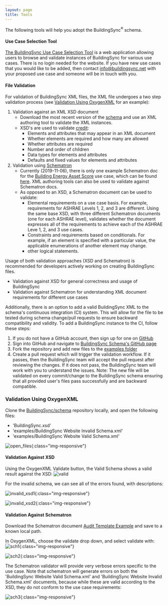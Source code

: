 ```yaml
---
layout: page
title: Tools
---
```


The following tools will help you adopt the BuildingSync<sup>®</sup> schema.

#### Use Case Selection Tool

[The BuildingSync Use Case Selection Tool](https://selectiontool.buildingsync.net) is a web application allowing users to browse and validate instances of BuildingSync for various use cases. There is no login needed for the website. If you have new use cases that you would like to be added, then contact [info@buildingsync.net](mailto:info@buildingsync.net) with your proposed use case and someone will be in touch with you.

#### File Validation

For validation of BuildingSync XML files, the XML file undergoes a two step validation process (see [Validation Using OxygenXML](#validation-using-oxygenxml) for an example):
1. Validation against an XML XSD document
	- Download the most recent version of the [schema](../schema) and use an XML authoring tool to validate the XML instances.
	- XSD's are used to validate [credit](https://www.youtube.com/watch?v=PpvX3izvRWU&list=PL73qvSDlAVViXEuAWaRFKul4gmYX9D-qL):
		- Elements and attributes that may appear in an XML document
		- Whether elements are required and how many are allowed
		- Whether attributes are required
		- Number and order of children
		- Data types for elements and attributes
		- Defaults and fixed values for elements and attributes
1. Validation using [Schematron](http://schematron.com/)
	- Currently (2019-11-06), there is only one example Schematron doc for the [Building Energy Asset Score](https://buildingenergyscore.energy.gov/) use case, which can be found [here](https://github.com/BuildingSync/assetscore-schematron-docs/blob/master/docs/Audit_Template/New_York_City_Energy_Efficiency_Report.xml). XML authoring tools can also be used to validate against Schematron docs.
	- As opposed to an XSD, a Schematron document can be used to validate:
		- Elemental requirements on a use case basis. For example, requirements for ASHRAE Levels 1, 2, and 3 are different. Using the same base XSD, with three different Schematron documents (one for each ASHRAE level), validates whether the document expresses all of the requirements to achieve each of the ASHRAE Leve 1, 2, and 3 use cases.
		- Constraints and requirements based on conditionals. For example, if an element is specified with a particular value, the applicable enumerations of another element may change.
		- other logical statements.

Usage of both validation approaches (XSD and Schematron) is recommended for developers actively working on creating BuildingSync files.
- Validation against XSD for general correctness and usage of BuildingSync
- Validation against Schematron for understanding XML document requirements for different use cases

Additionally, there is an option to add a valid BuildingSync XML to the schema's continuous integration (CI) system. This will allow for the file to be tested during schema change/pull requests to ensure backward compatibility and validity. To add a BuildingSync instance to the CI, follow these steps:

1. If you do not have a GitHub account, then sign up for one on [GitHub](https://github.com)
1. Sign into GitHub and navigate to [BuildingSync Schema's GitHub page](https://github.com/buildingsync/schema)
1. Fork the repository and add new files to the [examples folder](https://github.com/BuildingSync/schema/tree/develop/examples)
1. Create a pull request which will trigger the validation workflow. If it passes, then the BuildingSync team will accept the pull request after reviewing the changes. If it does not pass, the BuildingSync team will work with you to understand the issues. Note: The new file will be validated on every commit/change to the BuildingSync schema ensuring that all provided user's files pass successfully and are backward compatible.

### Validation Using OxygenXML
Clone the [BuildingSync/schema](https://github.com/BuildingSync/schema) repository locally, and open the following files:
- 'BuildingSync.xsd'
- 'examples/BuildingSync Website Invalid Schema.xml'
- 'examples/BuildingSync Website Valid Schema.xml'

![open_files](resources/img/open_files.png){:class="img-responsive"}

#### Validation Against XSD
Using the OxygenXML Validate button, the Valid Schema shows a valid result against the XSD:
![valid](resources/img/valid_xsd.png)

For the invalid schema, we can see all of the errors found, with descriptions:

![invalid_xsd1](resources/img/invalid_xsd1.png){:class="img-responsive"}

![invalid_xsd2](resources/img/invalid_xsd2.png){:class="img-responsive"}

#### Validation Against Schematron
Download the Schematron document [Audit Template Example](https://raw.githubusercontent.com/BuildingSync/assetscore-schematron-docs/master/docs/Audit_Template/New_York_City_Energy_Efficiency_Report.xml) and save to a known local path.

In OxygenXML, choose the validate drop down, and select validate with:
![sch1](resources/img/sch1.png){:class="img-responsive"}

![sch2](resources/img/sch2.png){:class="img-responsive"}

The Schematron validator will provide very verbose errors specific to the use case.  Note that schematron will generate errors on both the 'BuildingSync Website Valid Schema.xml' and 'BuildingSync Website Invalid Schema.xml' documents, because while these are valid according to the XSD, they do not conform to the use case requirements:

![sch3](resources/img/sch3.png){:class="img-responsive"}